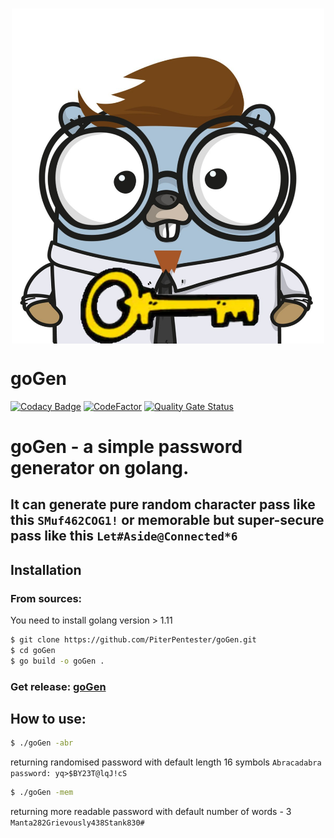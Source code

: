 # <p align="center"><img src="https://github.com/PiterPentester/goGen/blob/develop/logo.jpeg" width="500" align="center"></p>
# goGen
[![Codacy Badge](https://api.codacy.com/project/badge/Grade/99669174d0db4a9aa75153904bd04a80)](https://app.codacy.com/manual/shtormless/goGen?utm_source=github.com&utm_medium=referral&utm_content=PiterPentester/goGen&utm_campaign=Badge_Grade_Dashboard)
[![CodeFactor](https://www.codefactor.io/repository/github/piterpentester/gogen/badge)](https://www.codefactor.io/repository/github/piterpentester/gogen)
[![Quality Gate Status](https://sonarcloud.io/api/project_badges/measure?project=PiterPentester_goGen&metric=alert_status)](https://sonarcloud.io/dashboard?id=PiterPentester_goGen)

# goGen - a simple password generator on golang.

## It can generate pure random character pass like this ```SMuf462COG1!``` or memorable but super-secure pass like this ```Let#Aside@Connected*6```</p>

## Installation
### From sources:
You need to install golang version > 1.11 

```sh
$ git clone https://github.com/PiterPentester/goGen.git
$ cd goGen
$ go build -o goGen .
```

### Get release: [goGen](https://github.com/PiterPentester/goGen/releases)

## How to use:
```sh
$ ./goGen -abr
```
returning randomised password with default length 16 symbols ```Abracadabra password: yq>$BY23T@lqJ!cS```

```sh
$ ./goGen -mem
```
returning more readable password with default number of words - 3 ```Manta282Grievously438Stank830#```
